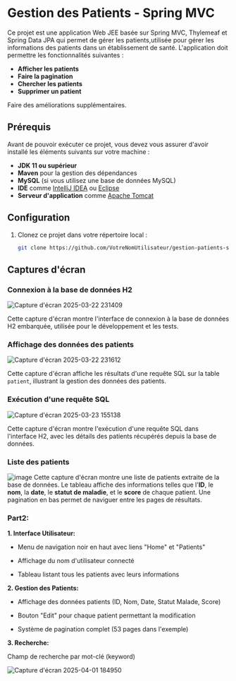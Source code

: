 # Gestion des Patients - Spring MVC

Ce projet est une application Web JEE basée sur Spring MVC, Thylemeaf et Spring Data JPA qui permet de gérer les patients,utilisée pour gérer les informations des patients dans un établissement de santé.
  L'application doit permettre les fonctionnalités suivantes :
  
- **Afficher les patients**
- **Faire la pagination**
- **Chercher les patients**
- **Supprimer un patient**

Faire des améliorations supplémentaires.

## Prérequis

Avant de pouvoir exécuter ce projet, vous devez vous assurer d'avoir installé les éléments suivants sur votre machine :

- **JDK 11 ou supérieur**
- **Maven** pour la gestion des dépendances
- **MySQL** (si vous utilisez une base de données MySQL)
- **IDE** comme [IntelliJ IDEA](https://www.jetbrains.com/idea/) ou [Eclipse](https://www.eclipse.org/)
- **Serveur d'application** comme [Apache Tomcat](http://tomcat.apache.org/)

## Configuration

1. Clonez ce projet dans votre répertoire local :

   ```bash
   git clone https://github.com/VotreNomUtilisateur/gestion-patients-spring-mvc.git

## Captures d'écran

### Connexion à la base de données H2

![Capture d'écran 2025-03-22 231409](https://github.com/user-attachments/assets/48dacaed-ea9a-4be1-bbf0-194ea9892668)

Cette capture d'écran montre l'interface de connexion à la base de données H2 embarquée, utilisée pour le développement et les tests.

### Affichage des données des patients

![Capture d'écran 2025-03-22 231612](https://github.com/user-attachments/assets/80ef3fe3-3dc1-4c1b-95c4-83624c0e036b)

Cette capture d'écran affiche les résultats d'une requête SQL sur la table `patient`, illustrant la gestion des données des patients.

### Exécution d'une requête SQL

![Capture d'écran 2025-03-23 155138](https://github.com/user-attachments/assets/3fea71b6-02ca-4b66-8a5a-bc9b8e44c59a)

Cette capture d'écran montre l'exécution d'une requête SQL dans l'interface H2, avec les détails des patients récupérés depuis la base de données.

### Liste des patients
![image](https://github.com/user-attachments/assets/ed5fb387-67a5-4811-84e0-e3541368c3e8)
Cette capture d'écran montre une liste de patients extraite de la base de données. Le tableau affiche des informations telles que l'**ID**, le **nom**, la **date**, le **statut de maladie**, et le **score** de chaque patient. Une pagination en bas permet de naviguer entre les pages de résultats.


### Part2:

**1. Interface Utilisateur:**

- Menu de navigation noir en haut avec liens "Home" et "Patients"

- Affichage du nom d'utilisateur connecté

- Tableau listant tous les patients avec leurs informations

**2. Gestion des Patients:**

- Affichage des données patients (ID, Nom, Date, Statut Malade, Score)

- Bouton "Edit" pour chaque patient permettant la modification

- Système de pagination complet (53 pages dans l'exemple)

**3. Recherche:**

Champ de recherche par mot-clé (keyword)


![Capture d'écran 2025-04-01 184950](https://github.com/user-attachments/assets/b56409fa-104b-4cca-b8ea-987941598c26)
